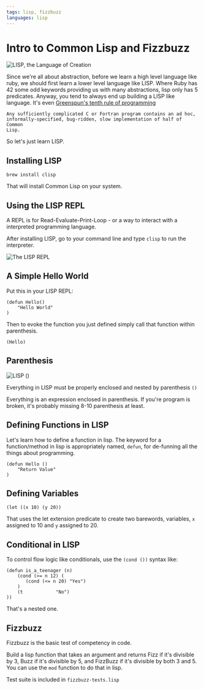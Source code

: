```yaml
---
tags: lisp, fizzbuzz
languages: lisp
---
```


# Intro to Common Lisp and Fizzbuzz

![LISP, the Language of Creation](https://imgs.xkcd.com/comics/lisp.jpg)

Since we're all about abstraction, before we learn a high level language like ruby, we should first learn a lower level language like LISP. Where Ruby has 42 some odd keywords providing us with many abstractions, lisp only has 5 predicates. Anyway, you tend to always end up building a LISP like language. It's even [Greenspun's tenth rule of programming](https://en.wikipedia.org/wiki/Greenspun%27s_tenth_rule)

    Any sufficiently complicated C or Fortran program contains an ad hoc, 
    informally-specified, bug-ridden, slow implementation of half of Common
    Lisp.

So let's just learn LISP.

## Installing LISP

`brew install clisp`

That will install Common Lisp on your system.

## Using the LISP REPL

A REPL is for Read-Evaluate-Print-Loop - or a way to interact with a interpreted programming language.

After installing LISP, go to your command line and type `clisp` to run the interpreter.

![The LISP REPL](https://dl.dropboxusercontent.com/s/omwzddk146hmtty/2015-03-31%20at%206.52%20PM.png)

## A Simple Hello World

Put this in your LISP REPL:

```common_lisp
(defun Hello()
    "Hello World"
)
```

Then to evoke the function you just defined simply call that function within parenthesis.

```common_lisp
(Hello)
```

## Parenthesis 

![LISP ()](https://imgs.xkcd.com/comics/lisp_cycles.png)

Everything in LISP must be properly enclosed and nested by parenthesis `()`

Everything is an expression enclosed in parenthesis. If you're program is broken, it's probably missing 8-10 parenthesis at least.

## Defining Functions in LISP

Let's learn how to define a function in lisp. The keyword for a function/method in  lisp is appropriately named, `defun`, for de-funning all the things about programming.

```common_lisp
(defun Hello ()
    "Return Value"
)
```
## Defining Variables

```common_lisp
(let ((x 10) (y 20))
```

That uses the let extension predicate to create two barewords, variables, `x` assigned to 10 and `y` assigned to 20.


## Conditional in LISP

To control flow logic like conditionals, use the `(cond ())` syntax like:

```common_lisp
(defun is_a_teenager (n)
    (cond (>= n 12) (
       (cond (<= n 20) "Yes")
    )
    (t            "No")
))
```

That's a nested one.

## Fizzbuzz

Fizzbuzz is the basic test of competency in code.

Build a lisp function that takes an argument and returns Fizz if it's divisible by 3, Buzz if it's divisible by 5, and FizzBuzz if it's divisible by both 3 and 5. You can use the `mod` function to do that in lisp.

Test suite is included in `fizzbuzz-tests.lisp`
